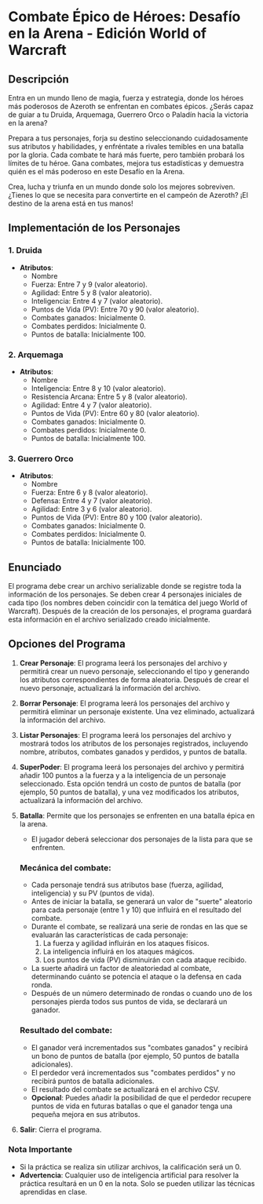# Combate Épico de Héroes: Desafío en la Arena - Edición World of Warcraft

## Descripción
Entra en un mundo lleno de magia, fuerza y estrategia, donde los héroes más poderosos de Azeroth se enfrentan en combates épicos. ¿Serás capaz de guiar a tu Druida, Arquemaga, Guerrero Orco o Paladín hacia la victoria en la arena?

Prepara a tus personajes, forja su destino seleccionando cuidadosamente sus atributos y habilidades, y enfréntate a rivales temibles en una batalla por la gloria. Cada combate te hará más fuerte, pero también probará los límites de tu héroe. Gana combates, mejora tus estadísticas y demuestra quién es el más poderoso en este Desafío en la Arena.

Crea, lucha y triunfa en un mundo donde solo los mejores sobreviven. ¿Tienes lo que se necesita para convertirte en el campeón de Azeroth? ¡El destino de la arena está en tus manos!

## Implementación de los Personajes

### 1. Druida
- **Atributos**:
  - Nombre
  - Fuerza: Entre 7 y 9 (valor aleatorio).
  - Agilidad: Entre 5 y 8 (valor aleatorio).
  - Inteligencia: Entre 4 y 7 (valor aleatorio).
  - Puntos de Vida (PV): Entre 70 y 90 (valor aleatorio).
  - Combates ganados: Inicialmente 0.
  - Combates perdidos: Inicialmente 0.
  - Puntos de batalla: Inicialmente 100.

### 2. Arquemaga
- **Atributos**:
  - Nombre
  - Inteligencia: Entre 8 y 10 (valor aleatorio).
  - Resistencia Arcana: Entre 5 y 8 (valor aleatorio).
  - Agilidad: Entre 4 y 7 (valor aleatorio).
  - Puntos de Vida (PV): Entre 60 y 80 (valor aleatorio).
  - Combates ganados: Inicialmente 0.
  - Combates perdidos: Inicialmente 0.
  - Puntos de batalla: Inicialmente 100.

### 3. Guerrero Orco
- **Atributos**:
  - Nombre
  - Fuerza: Entre 6 y 8 (valor aleatorio).
  - Defensa: Entre 4 y 7 (valor aleatorio).
  - Agilidad: Entre 3 y 6 (valor aleatorio).
  - Puntos de Vida (PV): Entre 80 y 100 (valor aleatorio).
  - Combates ganados: Inicialmente 0.
  - Combates perdidos: Inicialmente 0.
  - Puntos de batalla: Inicialmente 100.

## Enunciado

El programa debe crear un archivo serializable donde se registre toda la información de los personajes. Se deben crear 4 personajes iniciales de cada tipo (los nombres deben coincidir con la temática del juego World of Warcraft). Después de la creación de los personajes, el programa guardará esta información en el archivo serializado creado inicialmente. 

## Opciones del Programa

1. **Crear Personaje**: El programa leerá los personajes del archivo y permitirá crear un nuevo personaje, seleccionando el tipo y generando los atributos correspondientes de forma aleatoria. Después de crear el nuevo personaje, actualizará la información del archivo.

2. **Borrar Personaje**: El programa leerá los personajes del archivo y permitirá eliminar un personaje existente. Una vez eliminado, actualizará la información del archivo.

3. **Listar Personajes**: El programa leerá los personajes del archivo y mostrará todos los atributos de los personajes registrados, incluyendo nombre, atributos, combates ganados y perdidos, y puntos de batalla.

4. **SuperPoder**: El programa leerá los personajes del archivo y permitirá añadir 100 puntos a la fuerza y a la inteligencia de un personaje seleccionado. Esta opción tendrá un costo de puntos de batalla (por ejemplo, 50 puntos de batalla), y una vez modificados los atributos, actualizará la información del archivo.

5. **Batalla**: Permite que los personajes se enfrenten en una batalla épica en la arena.
   - El jugador deberá seleccionar dos personajes de la lista para que se enfrenten.
   
   ### Mecánica del combate:
   - Cada personaje tendrá sus atributos base (fuerza, agilidad, inteligencia) y su PV (puntos de vida).
   - Antes de iniciar la batalla, se generará un valor de "suerte" aleatorio para cada personaje (entre 1 y 10) que influirá en el resultado del combate.
   - Durante el combate, se realizará una serie de rondas en las que se evaluarán las características de cada personaje:
     1. La fuerza y agilidad influirán en los ataques físicos.
     2. La inteligencia influirá en los ataques mágicos.
     3. Los puntos de vida (PV) disminuirán con cada ataque recibido.
   - La suerte añadirá un factor de aleatoriedad al combate, determinando cuánto se potencia el ataque o la defensa en cada ronda.
   - Después de un número determinado de rondas o cuando uno de los personajes pierda todos sus puntos de vida, se declarará un ganador.

   ### Resultado del combate:
   - El ganador verá incrementados sus "combates ganados" y recibirá un bono de puntos de batalla (por ejemplo, 50 puntos de batalla adicionales).
   - El perdedor verá incrementados sus "combates perdidos" y no recibirá puntos de batalla adicionales.
   - El resultado del combate se actualizará en el archivo CSV.
   - **Opcional**: Puedes añadir la posibilidad de que el perdedor recupere puntos de vida en futuras batallas o que el ganador tenga una pequeña mejora en sus atributos.

6. **Salir**: Cierra el programa.

### Nota Importante
- Si la práctica se realiza sin utilizar archivos, la calificación será un 0.
- **Advertencia**: Cualquier uso de inteligencia artificial para resolver la práctica resultará en un 0 en la nota. Solo se pueden utilizar las técnicas aprendidas en clase.

  
